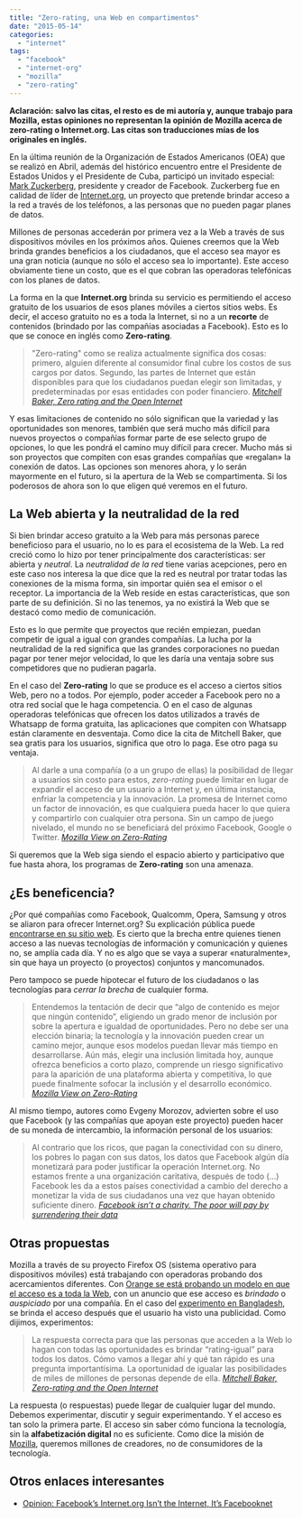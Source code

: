 ```yaml
---
title: "Zero-rating, una Web en compartimentos"
date: "2015-05-14"
categories: 
  - "internet"
tags: 
  - "facebook"
  - "internet-org"
  - "mozilla"
  - "zero-rating"
---
```


**Aclaración: salvo las citas, el resto es de mi autoría y, aunque trabajo para Mozilla, estas opiniones no representan la opinión de Mozilla acerca de zero-rating o Internet.org. Las citas son traducciones mías de los originales en inglés.**

En la última reunión de la Organización de Estados Americanos (OEA) que se realizó en Abril, además del histórico encuentro entre el Presidente de Estados Unidos y el Presidente de Cuba, participó un invitado especial: [Mark Zuckerberg](https://es.wikipedia.org/wiki/Mark_Zuckerberg), presidente y creador de Facebook. Zuckerberg fue en calidad de líder de [Internet.org](https://www.internet.org/), un proyecto que pretende brindar acceso a la red a través de los teléfonos, a las personas que no pueden pagar planes de datos.

Millones de personas accederán por primera vez a la Web a través de sus dispositivos móviles en los próximos años. Quienes creemos que la Web brinda grandes beneficios a los ciudadanos, que el acceso sea mayor es una gran noticia (aunque no sólo el acceso sea lo importante). Este acceso obviamente tiene un costo, que es el que cobran las operadoras telefónicas con los planes de datos.

La forma en la que **Internet.org** brinda su servicio es permitiendo el acceso gratuito de los usuarios de esos planes móviles a ciertos sitios webs. Es decir, el acceso gratuito no es a toda la Internet, si no a un **recorte** de contenidos (brindado por las compañías asociadas a Facebook). Esto es lo que se conoce en inglés como **Zero-rating**.

> "Zero-rating" como se realiza actualmente significa dos cosas: primero, alguien diferente al consumidor final cubre los costos de sus cargos por datos. Segundo, las partes de Internet que están disponibles para que los ciudadanos puedan elegir son limitadas, y predeterminadas por esas entidades con poder financiero. _[Mitchell Baker, Zero rating and the Open Internet](https://blog.lizardwrangler.com/2015/05/06/zero-rating-and-the-open-internet/)_

Y esas limitaciones de contenido no sólo significan que la variedad y las oportunidades son menores, también que será mucho más difícil para nuevos proyectos o compañías formar parte de ese selecto grupo de opciones, lo que les pondrá el camino muy difícil para crecer. Mucho más si son proyectos que compiten con esas grandes compañías que «regalan» la conexión de datos. Las opciones son menores ahora, y lo serán mayormente en el futuro, si la apertura de la Web se compartimenta. Si los poderosos de ahora son lo que eligen qué veremos en el futuro.

## La Web abierta y la neutralidad de la red

Si bien brindar acceso gratuito a la Web para más personas parece beneficioso para el usuario, no lo es para el ecosistema de la Web. La red creció como lo hizo por tener principalmente dos características: ser abierta y _neutral_. La _neutralidad de la red_ tiene varias acepciones, pero en este caso nos interesa la que dice que la red es neutral por tratar todas las conexiones de la misma forma, sin importar quién sea el emisor o el receptor. La importancia de la Web reside en estas características, que son parte de su definición. Si no las tenemos, ya no existirá la Web que se destacó como medio de comunicación.

Esto es lo que permite que proyectos que recién empiezan, puedan competir de igual a igual con grandes compañías. La lucha por la neutralidad de la red significa que las grandes corporaciones no puedan pagar por tener mejor velocidad, lo que les daría una ventaja sobre sus competidores que no pudieran pagarla.

En el caso del **Zero-rating** lo que se produce es el acceso a ciertos sitios Web, pero no a todos. Por ejemplo, poder acceder a Facebook pero no a otra red social que le haga competencia. O en el caso de algunas operadoras telefónicas que ofrecen los datos utilizados a través de Whatsapp de forma gratuita, las aplicaciones que compiten con Whatsapp están claramente en desventaja. Como dice la cita de Mitchell Baker, que sea gratis para los usuarios, significa que otro lo paga. Ese otro paga su ventaja.

> Al darle a una compañía (o a un grupo de ellas) la posibilidad de llegar a usuarios sin costo para estos, _zero-rating_ puede limitar en lugar de expandir el acceso de un usuario a Internet y, en última instancia, enfriar la competencia y la innovación. La promesa de Internet como un factor de innovación, es que cualquiera pueda hacer lo que quiera y compartirlo con cualquier otra persona. Sin un campo de juego nivelado, el mundo no se beneficiará del próximo Facebook, Google o Twitter. _[Mozilla View on Zero-Rating](https://blog.mozilla.org/netpolicy/2015/05/05/mozilla-view-on-zero-rating/)_

Si queremos que la Web siga siendo el espacio abierto y participativo que fue hasta ahora, los programas de **Zero-rating** son una amenaza.

## ¿Es beneficencia?

¿Por qué compañías como Facebook, Qualcomm, Opera, Samsung y otros se aliaron para ofrecer Internet.org? Su explicación pública puede [encontrarse en su sitio web](https://www.internet.org/about). Es cierto que la brecha entre quienes tienen acceso a las nuevas tecnologías de información y comunicación y quienes no, se amplía cada día. Y no es algo que se vaya a superar «naturalmente», sin que haya un proyecto (o proyectos) conjuntos y mancomunados.

Pero tampoco se puede hipotecar el futuro de los ciudadanos o las tecnologías para _cerrar la brecha_ de cualquier forma.

> Entendemos la tentación de decir que “algo de contenido es mejor que ningún contenido”, eligiendo un grado menor de inclusión por sobre la apertura e igualdad de oportunidades. Pero no debe ser una elección binaria; la tecnología y la innovación pueden crear un camino mejor, aunque esos modelos puedan llevar más tiempo en desarrollarse. Aún más, elegir una inclusión limitada hoy, aunque ofrezca beneficios a corto plazo, comprende un riesgo significativo para la aparición de una plataforma abierta y competitiva, lo que puede finalmente sofocar la inclusión y el desarrollo económico. _[Mozilla View on Zero-Rating](https://blog.mozilla.org/netpolicy/2015/05/05/mozilla-view-on-zero-rating/)_

Al mismo tiempo, autores como Evgeny Morozov, advierten sobre el uso que Facebook (y las compañías que apoyan este proyecto) pueden hacer de su moneda de intercambio, la información personal de los usuarios:

> Al contrario que los ricos, que pagan la conectividad con su dinero, los pobres lo pagan con sus datos, los datos que Facebook algún día monetizará para poder justificar la operación Internet.org. No estamos frente a una organización caritativa, después de todo (...) Facebook les da a estos países conectividad a cambio del derecho a monetizar la vida de sus ciudadanos una vez que hayan obtenido suficiente dinero. _[Facebook isn’t a charity. The poor will pay by surrendering their data](http://www.theguardian.com/commentisfree/2015/apr/26/facebook-isnt-charity-poor-pay-by-surrending-their-data?CMP=share_btn_tw)_

## Otras propuestas

Mozilla a través de su proyecto Firefox OS (sistema operativo para dispositivos móviles) está trabajando con operadoras probando dos acercamientos diferentes. Con [Orange se está probando un modelo en que el acceso es a toda la Web](https://blog.mozilla.org/blog/2015/03/01/firefox-os-proves-flexibility-of-web-ecosystem/), con un anuncio que ese acceso es _brindado_ o _auspiciado_ por una compañía. En el caso del [experimento en Bangladesh](https://blog.mozilla.org/blog/2014/09/15/expanding-reach-in-asia-telenor-group-brings-firefox-os-smartphones-to-bangladesh/), se brinda el acceso después que el usuario ha visto una publicidad. Como dijimos, experimentos:

> La respuesta correcta para que las personas que acceden a la Web lo hagan con todas las oportunidades es brindar “rating-igual” para todos los datos. Cómo vamos a llegar ahí y qué tan rápido es una pregunta importantísima. La oportunidad de igualar las posibilidades de miles de millones de personas depende de ella. _[Mitchell Baker, Zero-rating and the Open Internet](https://blog.lizardwrangler.com/2015/05/06/zero-rating-and-the-open-internet/)_

La respuesta (o respuestas) puede llegar de cualquier lugar del mundo. Debemos experimentar, discutir y seguir experimentando. Y el acceso es tan solo la primera parte. El acceso sin saber cómo funciona la tecnología, sin la **alfabetización digital** no es suficiente. Como dice la misión de [Mozilla](https://www.mozilla.org/es-AR/mission/), queremos millones de creadores, no de consumidores de la tecnología.

## Otros enlaces interesantes

- [Opinion: Facebook’s Internet.org Isn’t the Internet, It’s Facebooknet](http://www.wired.com/2015/05/opinion-internet-org-facebooknet/?mbid=synd_slate&utm_content=buffer536ed&utm_medium=social&utm_source=twitter.com&utm_campaign=buffer)
